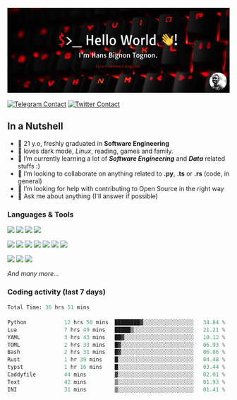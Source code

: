 ![Cover](assets/gh-readme-cover.png)

[![Telegram Contact](https://img.shields.io/badge/Telegram-%230088CC.svg?style=for-the-badge&logo=telegram&logoColor=white)](https://t.me/hanstobi) [![Twitter Contact](https://img.shields.io/badge/Twitter-%2308A0E9.svg?style=for-the-badge&logo=twitter&logoColor=white)](https://twitter.com/_tobihans)

## In a Nutshell
- 👤 21 y.o, freshly graduated in **Software Engineering**
- 🖤 loves dark mode, *Linux*, reading, games and family.
- 🌱 I’m currently learning a lot of ***Software Engineering*** and ***Data*** related stuffs :)
- 👯 I’m looking to collaborate on anything related to **.py**, **.ts** or **.rs** (code, in general)
- 🤔 I’m looking for help with contributing to Open Source in the right way
- 💬 Ask me about anything (I'll answer if possible)

### Languages & Tools
![](https://img.shields.io/badge/Linux-%23eab30f.svg?style=for-the-badge&logo=linux&logoColor=black) ![](https://img.shields.io/badge/Git-%23e54a2f.svg?style=for-the-badge&logo=git&logoColor=white) ![](https://img.shields.io/badge/Github-%231a1d21.svg?style=for-the-badge&logo=github&logoColor=white) ![](https://img.shields.io/badge/Docker-%230394f0.svg?style=for-the-badge&logo=docker&logoColor=white)

![](https://img.shields.io/badge/C-%231a1d21.svg?style=for-the-badge&logo=C&logoColor=white) ![](https://img.shields.io/badge/TypeScript-%230074c2.svg?style=for-the-badge&logo=typescript&logoColor=white) ![](https://img.shields.io/badge/Python-%23f0c540.svg?style=for-the-badge&logo=python) ![](https://img.shields.io/badge/Rust-%23ea4800.svg?style=for-the-badge&logo=rust) ![](https://img.shields.io/badge/Php-%237175aa.svg?style=for-the-badge&logo=php&logoColor=white) ![](https://img.shields.io/badge/HTML-%23d84924.svg?style=for-the-badge&logo=html5&logoColor=white) ![](https://img.shields.io/badge/Scss-%23c45f92.svg?style=for-the-badge&logo=sass&logoColor=white)

![](https://img.shields.io/badge/Vue-%23314559.svg?style=for-the-badge&logo=vue.js) ![](https://img.shields.io/badge/Laravel-%23e54a2f.svg?style=for-the-badge&logo=laravel&logoColor=white) ![](https://img.shields.io/badge/Adonis-%235a45ff.svg?style=for-the-badge&logo=adonisjs)

*And many more...*

### Coding activity (last 7 days)
<!--START_SECTION:waka-->

```python
Total Time: 36 hrs 51 mins

Python            12 hrs 50 mins  ████████▓░░░░░░░░░░░░░░░░   34.84 %
Lua               7 hrs 49 mins   █████▒░░░░░░░░░░░░░░░░░░░   21.21 %
YAML              3 hrs 43 mins   ██▓░░░░░░░░░░░░░░░░░░░░░░   10.12 %
TOML              2 hrs 33 mins   █▓░░░░░░░░░░░░░░░░░░░░░░░   06.93 %
Bash              2 hrs 31 mins   █▓░░░░░░░░░░░░░░░░░░░░░░░   06.86 %
Rust              1 hr 39 mins    █░░░░░░░░░░░░░░░░░░░░░░░░   04.48 %
typst             1 hr 16 mins    █░░░░░░░░░░░░░░░░░░░░░░░░   03.44 %
Caddyfile         44 mins         ▓░░░░░░░░░░░░░░░░░░░░░░░░   02.01 %
Text              42 mins         ▒░░░░░░░░░░░░░░░░░░░░░░░░   01.93 %
INI               31 mins         ▒░░░░░░░░░░░░░░░░░░░░░░░░   01.41 %
```

<!--END_SECTION:waka-->
